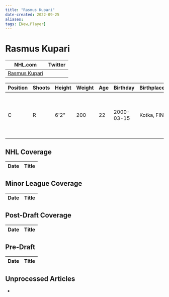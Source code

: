 ```yaml
---
title: "Rasmus Kupari"
date-created: 2022-09-25
aliases: 
tags: [New,Player]
---
```


# Rasmus Kupari

NHL.com | Twitter
-|-
[Rasmus Kupari](https://www.nhl.com/player/rasmus-kupari-8480845) | []()

Position | Shoots | Height | Weight | Age | Birthday | Birthplace | Draft
-|-|-|-|-|-|-|-
 C | R | 6'2" | 200 | 22 | 2000-03-15 | Kotka, FIN | 2018 LAK, 1st rd, 20th pk (20th overall)
 


## NHL  Coverage
Date | Title
---|---


## Minor League Coverage
Date | Title
---|---


## Post-Draft Coverage
Date | Title
---|---


## Pre-Draft
Date | Title
---|---


## Unprocessed Articles
- 
